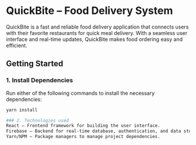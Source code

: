 # QuickBite – Food Delivery System

QuickBite is a fast and reliable food delivery application that connects users with their favorite restaurants for quick meal delivery. With a seamless user interface and real-time updates, QuickBite makes food ordering easy and efficient.

## Getting Started

### 1. Install Dependencies

Run either of the following commands to install the necessary dependencies:

```bash
yarn install

### 2. Technologies used
React – Frontend framework for building the user interface.
Firebase – Backend for real-time database, authentication, and data storage.
Yarn/NPM – Package managers to manage project dependencies.
